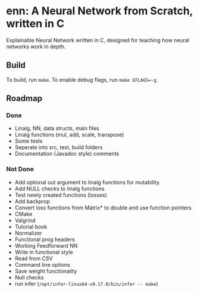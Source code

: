 # enn: A Neural Network from Scratch, written in C
Explainable Neural Network written in C, designed for teaching how neural networks work in depth.

## Build

To build, run `make`. To enable debug flags, run `make EFLAGS=-g`.

## Roadmap

### Done
- Linalg, NN, data structs, main files
- Linalg functions (mul, add, scale, transpose)
- Some tests
- Seperate into src, test, build folders
- Documentation (Javadoc style) comments

### Not Done
- Add optional out argument to linalg functions for mutability.
- Add NULL checks to linalg functions
- Test newly created functions (losses)
- Add backprop
- Convert loss functions from Matrix* to double and use function pointers
- CMake
- Valgrind
- Tutorial book
- Normalizer
- Functional prog headers
- Working Feedforward NN
- Write in functional style
- Read from CSV
- Command line options
- Save weight functionality
- Null checks
- run infer (`/opt/infer-linux64-v0.17.0/bin/infer -- make`)
